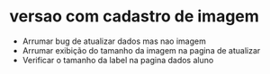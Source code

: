 # versao com cadastro de imagem
- Arrumar bug de atualizar dados mas nao imagem
- Arrumar exibição do tamanho da imagem na pagina de atualizar
- Verificar o tamanho da label na pagina dados aluno
